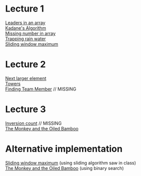 # Lecture 1  
[Leaders in an array](code/leaders.cpp)  
[Kadane's Algorithm](code/kadane.cpp)  
[Missing number in array](code/missingnumber.cpp)  
[Trapping rain water](code/trappingrainwater.cpp)  
[Sliding window maximum](code/submax.cpp)  

# Lecture 2
[Next larger element](code/nextlarger.cc)  
[Towers](code/towers.cpp)  
[Finding Team Member]() // MISSING  

# Lecture 3
[Inversion count]() // MISSING  
[The Monkey and the Oiled Bamboo](code/monkey.cpp) 




# Alternative implementation

[Sliding window maximum](code/submaxOpt.cpp) (using sliding algorithm saw in class)  
[The Monkey and the Oiled Bamboo](code/monkeybin.cpp) (using binary search)